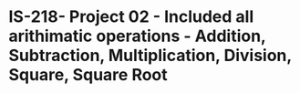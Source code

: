 

# IS-218- Project 02 - Included all arithimatic operations - Addition, Subtraction, Multiplication, Division, Square, Square Root  
